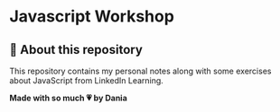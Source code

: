 # Javascript Workshop

## 📝 About this repository

This repository contains my personal notes along with some exercises about JavaScript from LinkedIn Learning.

**Made with so much 💗 by Dania** 


